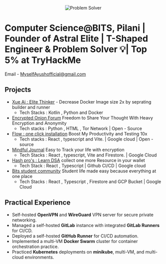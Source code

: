 <div align="center">
  <img src="https://readme-typing-svg.demolab.com?font=Iosevka&weight=700&size=40&pause=0&color=2F81F7&center=true&vCenter=true&width=600&lines=Problem+Solver" alt="Problem Solver" />
</div>

# Computer Science@BITS, Pilani  | Founder of Astral Elite |  T-Shaped Engineer & Problem Solver 💡| Top 5% at TryHackMe

 Email - MyselfAyushofficial@gmail.com

## Projects
 - [Xue Ai : Elite Thinker](https://xue.AstralElite.org) - Decrease Docker Image size 2x by seprating builder and runner</br>
     - Tech Stacks : Kotlin , Python and Docker
 - [Encrypted Onion Forum](https://github.com/AstralElite-open-source/Encrypted-onion-forum) Freedom to Share Your Thought With Heavy Encryption and Anonymity </br>
    - Tech stacks : Python , HTML , Tor Network | Open - Source
 - [Flow : one click installation](https://Flow.AstralElite.org) Boost My Productivity and Testing 10x </br>
     - Tech stacks : React , typescript and Vite. |  Google cloud | Open - source
 - [Mindful Journal](https://journal.AstralElite.org) Easy to Track your life with encryption</br>
    - Tech Stacks : React , typescript, Vite and Firestore. | Google Cloud
- [Hash pro's : Learn DSA](https://hashpros.AstralElite.org) collect one more Resource in your wallet </br>
    - Tech Stack : React , Typescript | Github CI/CD | Google cloud
 - [Bits student community](https://bits.AstralElite.org) Student life made easy because everything at one place</br>
     - Tech Stacks : React , Typescript , Firestore and GCP Bucket | Google Cloud
       
## Practical Experience
- Self-hosted **OpenVPN** and **WireGuard** VPN server for secure private networking.
- Managed a self-hosted **GitLab** instance with integrated **GitLab Runners** for CI/CD.
- Deployed a self-hosted **GitHub Runner** for CI/CD automation.
- Implemented a multi-VM **Docker Swarm** cluster for container orchestration practice.
- Practiced **Kubernetes** deployments on **minikube**, multi-VM, and multi-cloud environments.
